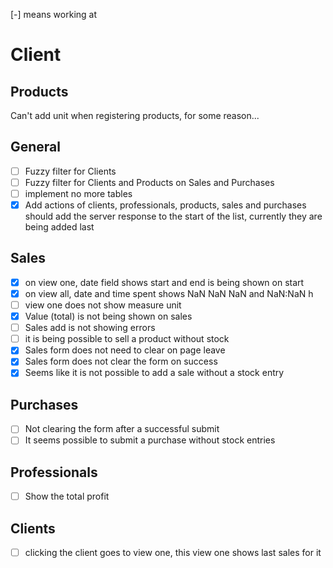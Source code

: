 [-] means working at

# Client

## Products
Can't add unit when registering products, for some reason...

## General
+ [ ] Fuzzy filter for Clients
+ [ ] Fuzzy filter for Clients and Products on Sales and Purchases
+ [ ] implement no more tables
+ [X] Add actions of clients, professionals, products, sales and purchases should add the server response to the start of the list, currently they are being added last

## Sales
+ [X] on view one, date field shows start and end is being shown on start
+ [X] on view all, date and time spent shows NaN NaN NaN and NaN:NaN h
+ [ ] view one does not show measure unit
+ [X] Value (total) is not being shown on sales
+ [ ] Sales add is not showing errors
+ [ ] it is being possible to sell a product without stock
+ [X] Sales form does not need to clear on page leave
+ [X] Sales form does not clear the form on success
+ [X] Seems like it is not possible to add a sale without a stock entry

## Purchases
+ [ ] Not clearing the form after a successful submit
+ [ ] It seems possible to submit a purchase without stock entries

## Professionals
+ [ ] Show the total profit

## Clients
+ [ ] clicking the client goes to view one, this view one shows last sales for it
